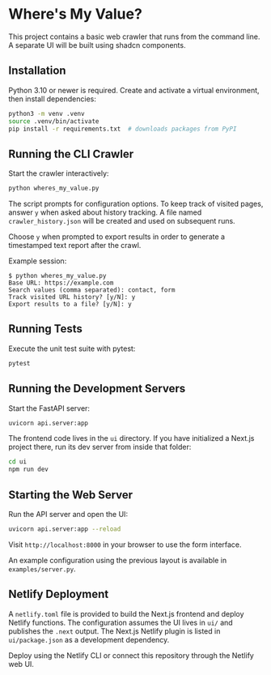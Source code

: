 # Where's My Value?

This project contains a basic web crawler that runs from the command line. A separate UI will be built using shadcn components.

## Installation

Python 3.10 or newer is required. Create and activate a virtual environment, then install dependencies:

```bash
python3 -m venv .venv
source .venv/bin/activate
pip install -r requirements.txt  # downloads packages from PyPI
```

## Running the CLI Crawler

Start the crawler interactively:

```bash
python wheres_my_value.py
```

The script prompts for configuration options. To keep track of visited pages, answer `y` when asked about history tracking. A file named `crawler_history.json` will be created and used on subsequent runs.

Choose `y` when prompted to export results in order to generate a timestamped text report after the crawl.

Example session:

```text
$ python wheres_my_value.py
Base URL: https://example.com
Search values (comma separated): contact, form
Track visited URL history? [y/N]: y
Export results to a file? [y/N]: y
```

## Running Tests

Execute the unit test suite with pytest:

```bash
pytest
```

## Running the Development Servers

Start the FastAPI server:

```bash
uvicorn api.server:app
```

The frontend code lives in the `ui` directory. If you have initialized a Next.js
project there, run its dev server from inside that folder:

```bash
cd ui
npm run dev
```


## Starting the Web Server

Run the API server and open the UI:

```bash
uvicorn api.server:app --reload
```

Visit `http://localhost:8000` in your browser to use the form interface.

An example configuration using the previous layout is available in
`examples/server.py`.


## Netlify Deployment

A `netlify.toml` file is provided to build the Next.js frontend and deploy Netlify functions. The configuration assumes the UI lives in `ui/` and publishes the `.next` output. The Next.js Netlify plugin is listed in `ui/package.json` as a development dependency.

Deploy using the Netlify CLI or connect this repository through the Netlify web UI.


